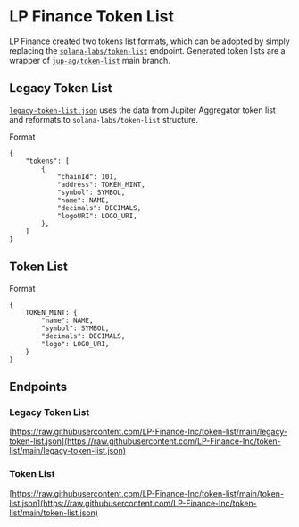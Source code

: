 # LP Finance Token List
LP Finance created two tokens list formats, which can be adopted by simply replacing the [`solana-labs/token-list`](https://github.com/solana-labs/token-list) endpoint. Generated token lists are a wrapper of [`jup-ag/token-list`](https://github.com/jup-ag/token-list/tree/main) main branch.

## Legacy Token List
[`legacy-token-list.json`](https://raw.githubusercontent.com/LP-Finance-Inc/token-list/main/legacy-token-list.json) uses the data from Jupiter Aggregator token list and reformats to `solana-labs/token-list` structure.

Format
```
{
    "tokens": [
        {
            "chainId": 101, 
            "address": TOKEN_MINT,
            "symbol": SYMBOL,
            "name": NAME,
            "decimals": DECIMALS,
            "logoURI": LOGO_URI,
        },
    ]
}
```
## Token List
Format
```
{
    TOKEN_MINT: {
        "name": NAME,
        "symbol": SYMBOL,
        "decimals": DECIMALS,
        "logo": LOGO_URI,
    }
}
```
## Endpoints
### Legacy Token List
[https://raw.githubusercontent.com/LP-Finance-Inc/token-list/main/legacy-token-list.json](https://raw.githubusercontent.com/LP-Finance-Inc/token-list/main/legacy-token-list.json)
### Token List
[https://raw.githubusercontent.com/LP-Finance-Inc/token-list/main/token-list.json](https://raw.githubusercontent.com/LP-Finance-Inc/token-list/main/token-list.json)